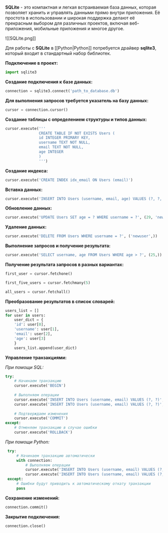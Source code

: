 **SQLite** - это компактная и легкая встраиваемая база данных, которая позволяет хранить и управлять данными прямо внутри приложения. Её простота в использовании и широкая поддержка делают её прекрасным выбором для различных проектов, включая веб-приложения, мобильные приложения и многое другое.

![[SQLite.png]]

Для работы с **SQLite** в [[Python|Python]] потребуется драйвер **sqlite3**, который входит в стандартный набор библиотек.

**Подключение в проект:**

```Python
import sqlite3
```

**Создание подключения к базе данных:**

```Python
connection = sqlite3.connect('path_to_database.db')
```

**Для выполнения запросов требуется указатель на базу данных:**

```Python
cursor = connection.cursor()
```

**Cоздание таблицы с определением структуры и типов данных:**

```Python
cursor.execute('''
			   CREATE TABLE IF NOT EXISTS Users (
			   id INTEGER PRIMARY KEY,
			   username TEXT NOT NULL,
			   email TEXT NOT NULL,
			   age INTEGER
			   )
			   ''')
```

**Создание индекса:**

```Python
cursor.execute('CREATE INDEX idx_email ON Users (email)')
```

**Вставка данных:**

```Python
cursor.execute('INSERT INTO Users (username, email, age) VALUES (?, ?, ?)', ('newuser', 'newuser@example.com', 28))
```

**Обновление данных:**

```Python
cursor.execute('UPDATE Users SET age = ? WHERE username = ?', (29, 'newuser'))
```

**Удаление данных:**

```Python
cursor.execute('DELETE FROM Users WHERE username = ?', ('newuser',))
```

**Выполнение запросов и получение результата:**

```Python
cursor.execute('SELECT username, age FROM Users WHERE age > ?', (25,))
```

**Получение результата запросов в разных вариантах:**

```Python
first_user = cursor.fetchone()

first_five_users = cursor.fetchmany(5)

all_users = cursor.fetchall()
```

**Преобразование результатов в список словарей:**

```Python
users_list = []
for user in users:
	user_dict = {
	'id': user[0],
	'username': user[1],
	'email': user[2],
	'age': user[3]
	}
	users_list.append(user_dict)
```

**Управление транзакциями:**

*При помощи SQL:*

```Python
try:
	# Начинаем транзакцию    
	cursor.execute('BEGIN')
	
	# Выполняем операции
	cursor.execute('INSERT INTO Users (username, email) VALUES (?, ?)', ('user1', 'user1@example.com'))    
	cursor.execute('INSERT INTO Users (username, email) VALUES (?, ?)', ('user2', 'user2@example.com'))
	
	# Подтверждаем изменения
	cursor.execute('COMMIT')
except:
	# Отменяем транзакцию в случае ошибки
	cursor.execute('ROLLBACK')
```

*При помощи Python:*

```Python
 try:
	 # Начинаем транзакцию автоматически
	 with connection:
		 # Выполняем операции
		 cursor.execute('INSERT INTO Users (username, email) VALUES (?, ?)', ('user3', 'user3@example.com'))
		 cursor.execute('INSERT INTO Users (username, email) VALUES (?, ?)', ('user4', 'user4@example.com'))
 except:
	 # Ошибки будут приводить к автоматическому откату транзакции
	 pass
```

**Сохранение изменений:**

```Python
connection.commit()
```

**Закрытие подключения:**

```Python
connection.close()
```